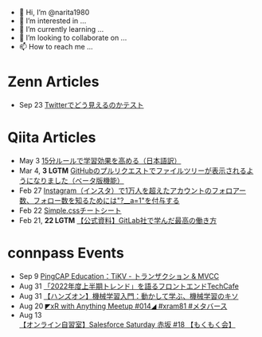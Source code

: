 - 👋 Hi, I’m @narita1980
- 👀 I’m interested in ...
- 🌱 I’m currently learning ...
- 💞️ I’m looking to collaborate on ...
- 📫 How to reach me ...

# Zenn Articles

<!-- profile updater begin: zenn -->
- Sep 23 [Twitterでどう見えるのかテスト](https://zenn.dev/narita1980/articles/cbb21f8d7f785752d6ac)
<!-- profile updater end: zenn -->

# Qiita Articles

<!-- profile updater begin: qiita -->
- May 3 [15分ルールで学習効果を高める（日本語訳）](https://qiita.com/narita1980/items/d0ad5246344fc6e4380f)
- Mar 4, **3 LGTM** [GitHubのプルリクエストでファイルツリーが表示されるようになりました（ベータ版機能）](https://qiita.com/narita1980/items/bee2c5232342a51e0415)
- Feb 27 [Instagram（インスタ）で1万人を超えたアカウントのフォロアー数、フォロー数を知るためには"?__a=1"を付与する](https://qiita.com/narita1980/items/630b7014fa893461b991)
- Feb 22 [Simple.cssチートシート](https://qiita.com/narita1980/items/fd2ccf0e91944aab9fd5)
- Feb 21, **22 LGTM** [【公式資料】GitLab社で学んだ最高の働き方](https://qiita.com/narita1980/items/d7d142c2bb6312cb9ad6)
<!-- profile updater end: qiita -->

# connpass Events

<!-- profile updater begin: connpass -->
- Sep 9 [PingCAP Education：TiKV - トランザクション & MVCC](https://tug.connpass.com/event/255885/)
- Aug 31 [「2022年度上半期トレンド」を語るフロントエンドTechCafe](https://rakus.connpass.com/event/253941/)
- Aug 31 [【ハンズオン】機械学習入門：動かして学ぶ、機械学習のキソ](https://oracle-code-tokyo-dev.connpass.com/event/252986/)
- Aug 20 [◤xR with Anything Meetup #014◢ #xram81 #メタバース](https://xram.connpass.com/event/251964/)
- Aug 13 [【オンライン自習室】Salesforce Saturday 赤坂 #18 【もくもく会】](https://salesforcesaturday-akasaka.connpass.com/event/256156/)
<!-- profile updater end: connpass -->

<!---
narita1980/narita1980 is a ✨ special ✨ repository because its `README.md` (this file) appears on your GitHub profile.
You can click the Preview link to take a look at your changes.
--->

